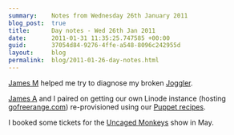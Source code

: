 ```yaml
---
summary:    Notes from Wednesday 26th January 2011
blog_post:  true
title:      Day notes - Wed 26th Jan 2011
date:       2011-01-31 11:35:25.747585 +00:00
guid:       37054d84-9276-4ffe-a548-8096c242955d
layout:     blog
permalink:  blog/2011-01-26-day-notes.html
---
```

[James M](http://jamesmead.org/) helped me try to diagnose my broken [Joggler](http://en.wikipedia.org/wiki/O2_Joggler).

[James A](http://interblah.net/) and I paired on getting our own Linode instance (hosting [gofreerange.com](http://gofreerange.com/)) re-provisioned using our [Puppet recipes](https://github.com/freerange/freerange-puppet).

I booked some tickets for the [Uncaged Monkeys](http://blog.newhumanist.org.uk/2010/12/science-on-tour-robin-inces-uncaged.html) show in May.
